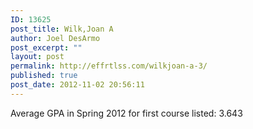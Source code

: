 ```yaml
---
ID: 13625
post_title: Wilk,Joan A
author: Joel DesArmo
post_excerpt: ""
layout: post
permalink: http://effrtlss.com/wilkjoan-a-3/
published: true
post_date: 2012-11-02 20:56:11
---
```

<p>Average GPA in Spring 2012 for first course listed: 3.643</p>
